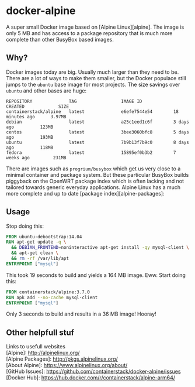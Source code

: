 # docker-alpine

A super small Docker image based on [Alpine Linux][alpine]. The image is only 5 MB and has access to a package repository that is much more complete than other BusyBox based images.

## Why?

Docker images today are big. Usually much larger than they need to be. There are a lot of ways to make them smaller, but the Docker populace still jumps to the `ubuntu` base image for most projects. The size savings over `ubuntu` and other bases are huge:

```
REPOSITORY              TAG                 IMAGE ID            CREATED             SIZE
containerstack/alpine   latest              e6efe7544e54        18 minutes ago      3.97MB
debian                  latest              a25c1eed1c6f        3 days ago          123MB
centos                  latest              3bee3060bfc8        5 days ago          193MB
ubuntu                  latest              7b9b13f7b9c0        8 days ago          118MB
fedora                  latest              15895ef0b3b2        7 weeks ago         231MB
```

There are images such as `progrium/busybox` which get us very close to a minimal container and package system. But these particular BusyBox builds piggyback on the OpenWRT package index which is often lacking and not tailored towards generic everyday applications. Alpine Linux has a much more complete and up to date [package index][alpine-packages]:

## Usage

Stop doing this:

```dockerfile
FROM ubuntu-debootstrap:14.04
RUN apt-get update -q \
  && DEBIAN_FRONTEND=noninteractive apt-get install -qy mysql-client \
  && apt-get clean \
  && rm -rf /var/lib/apt
ENTRYPOINT ["mysql"]
```
This took 19 seconds to build and yields a 164 MB image. Eww. Start doing this:

```dockerfile
FROM containerstack/alpine:3.7.0
RUN apk add --no-cache mysql-client
ENTRYPOINT ["mysql"]
```

Only 3 seconds to build and results in a 36 MB image! Hooray!

## Other helpfull stuf
Links to usefull websites <br>
[Alpine]: http://alpinelinux.org/ <br>
[Alpine Packages]: http://pkgs.alpinelinux.org/ <br>
[About Alpine]: https://www.alpinelinux.org/about/ <br>
[GitHub Issues]: https://github.com/containerstack/docker-alpine/issues <br>
[Docker Hub]: https://hub.docker.com/r/containerstack/alpine-arm64/
